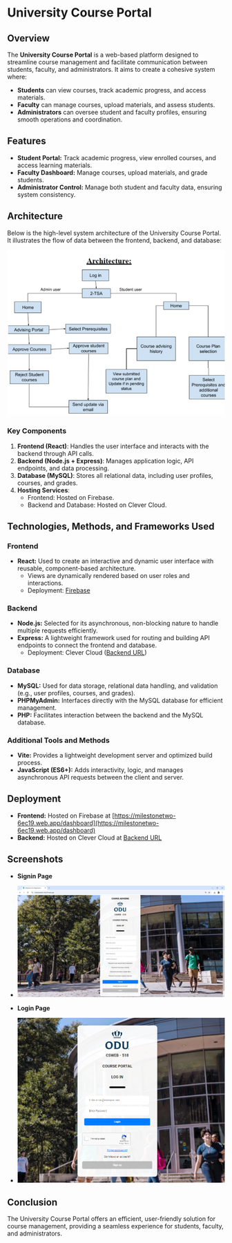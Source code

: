# University Course Portal

## Overview
The **University Course Portal** is a web-based platform designed to streamline course management and facilitate communication between students, faculty, and administrators. It aims to create a cohesive system where:
- **Students** can view courses, track academic progress, and access materials.
- **Faculty** can manage courses, upload materials, and assess students.
- **Administrators** can oversee student and faculty profiles, ensuring smooth operations and coordination.

## Features
- **Student Portal:** Track academic progress, view enrolled courses, and access learning materials.
- **Faculty Dashboard:** Manage courses, upload materials, and grade students.
- **Administrator Control:** Manage both student and faculty data, ensuring system consistency.

## Architecture
Below is the high-level system architecture of the University Course Portal. It illustrates the flow of data between the frontend, backend, and database:

![System Architecture](https://github.com/JermelWatson/milestoneOne/blob/main/archtecture.jpg)

### Key Components
1. **Frontend (React)**: Handles the user interface and interacts with the backend through API calls.
2. **Backend (Node.js + Express)**: Manages application logic, API endpoints, and data processing.
3. **Database (MySQL)**: Stores all relational data, including user profiles, courses, and grades.
4. **Hosting Services**:
   - Frontend: Hosted on Firebase.
   - Backend and Database: Hosted on Clever Cloud.

## Technologies, Methods, and Frameworks Used

### **Frontend**
- **React:** Used to create an interactive and dynamic user interface with reusable, component-based architecture.
  - Views are dynamically rendered based on user roles and interactions.
  - Deployment: [Firebase](https://milestonetwo-6ec19.web.app/dashboard)

### **Backend**
- **Node.js:** Selected for its asynchronous, non-blocking nature to handle multiple requests efficiently.
- **Express:** A lightweight framework used for routing and building API endpoints to connect the frontend and database.
  - Deployment: Clever Cloud ([Backend URL](be4fmkjwckpdzvd4lgrh-mysql.services.clever-cloud.com))

### **Database**
- **MySQL:** Used for data storage, relational data handling, and validation (e.g., user profiles, courses, and grades).
- **PHPMyAdmin:** Interfaces directly with the MySQL database for efficient management.
- **PHP:** Facilitates interaction between the backend and the MySQL database.

### **Additional Tools and Methods**
- **Vite:** Provides a lightweight development server and optimized build process.
- **JavaScript (ES6+):** Adds interactivity, logic, and manages asynchronous API requests between the client and server.

## Deployment
- **Frontend:** Hosted on Firebase at [https://milestonetwo-6ec19.web.app/dashboard](https://milestonetwo-6ec19.web.app/dashboard)
- **Backend:** Hosted on Clever Cloud at [Backend URL](be4fmkjwckpdzvd4lgrh-mysql.services.clever-cloud.com)

## Screenshots
- **Signin Page**
- ![New User signin](https://github.com/JermelWatson/milestoneOne/blob/main/cs%20sign%20in%20portal.png)

- **Login Page**
- ![User Login](https://github.com/JermelWatson/milestoneOne/blob/main/cs%20login%20portal.png)

## Conclusion
The University Course Portal offers an efficient, user-friendly solution for course management, providing a seamless experience for students, faculty, and administrators.

